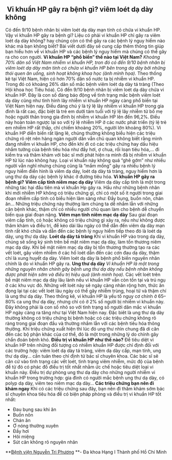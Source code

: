 ## ️ Vi khuẩn HP gây ra bệnh gì? viêm loét dạ dày không

Có đến 9/10 bệnh nhân bị viêm loét dạ dày mạn tính có chứa vi khuẩn HP. Vậy vi khuẩn HP gây ra bệnh gì? Liệu có phải vi khuẩn HP chỉ gây ra viêm loét dạ dày không? hay chúng còn có thể gây ra các bệnh lý nguy hiểm nào khác mà bạn không biết? Bài viết dưới đây sẽ cung cấp thêm thông tin giúp bạn hiểu hơn về vi khuẩn HP và các bệnh lý nguy hiểm mà chúng có thể gây ra cho con người.
**Vi khuẩn HP “phổ biến” thế nào tại Việt Nam?**
_Khoảng 70% dân số Việt Nam nhiễm vi khuẩn HP, tron đó có đến 9/10 bệnh nhân bị viêm loét dạ dày mãn tính có chứa vi khuẩn HP bên trong dạ dày bởi những thói quen ăn uống, sinh hoạt không khoa học (ảnh mình họa)._
Theo thống kê tại Việt Nam, hiện có hơn 70% dân số nước ta bị nhiễm vi khuẩn HP. Trong đó có khoảng 26% dân số mắc bệnh viêm loét dạ dày tá tràng (Theo Hội khoa học Tiêu hóa). Có đến 9/10 bệnh nhân bị viêm loét dạ dày chứa vi khuẩn HP. Đây là con số đáng báo động về tình trạng mắc bệnh viêm loét dạ dày cũng như tình hình lây nhiễm vi khuẩn HP ngày càng phổ biến tại Việt Nam hiện nay.
Điều đáng chú ý là tỷ lệ lây nhiễm vi khuẩn HP trong gia đình là rất cao, đặc biệt là trẻ em dưới tám tuổi với tỷ lệ lây nhiễm từ bố mẹ hoặc người thân trong gia đình bị nhiễm vi khuẩn HP lên đến 96,2%. Điều này hoàn toàn ngược lại so với tỷ lệ nhiễm HP ở các nước phát triển (tỷ lệ trẻ em nhiễm HP rất thấp, chỉ chiếm khoảng 20%, người lớn khoảng 80%).
Vi khuẩn HP diễn biến rất lặng lẽ, chúng thường không biểu hiện các triệu chứng rõ rệt nên hàng ngàn người dân vẫn chủ quan không biết rằng mình đang nhiễm vi khuẩn HP, cho đến khi đi có các triệu chứng hay dấu hiệu nhầm tưởng của bệnh tiêu hóa như đầy hơi, ợ chua, rối loạn tiêu hóa,… đi kiểm tra và thăm khám với bác sĩ mới phát hiện ra mình đã bị nhiễm vi khuẩn HP từ lúc nào không hay.
Loại vi khuẩn này không quá “ghê gớm” như nhiều người vẫn nghĩ nhưng chúng cũng là “mầm mống” gây ra nhiều bệnh lý nguy hiểm điển hình là viêm dạ dày, loét dạ dày tá tràng, nguy hiểm hơn là ung thư dạ dày các bệnh lý khác ở đường tiêu hóa.
**Vi khuẩn HP gây ra bệnh gì?**
**Viêm cấp tính niêm mạc dạ dày**
Viêm dạ dày cấp tính là một trong những tác hại đầu tiên mà vi khuẩn Hp gây ra. Hầu như những bệnh nhân khi mới nhiễm HP không có triệu chứng gì, chỉ có một số ít người trong giai đoạn nhiễm cấp tính có biểu hiện lâm sàng như: Đầy bụng, buồn nôn, chán ăn… Những triệu chứng này thường làm chúng ta dễ nhầm lẫn với những căn bệnh khác, thậm chí có nhiều người chủ quan làm cho bệnh dễ chuyển biến qua giai đoạn nặng.
**Viêm mạn tính niêm mạc dạ dày**
Sau giai đoạn viêm cấp tính, có hoặc không có triệu chứng gì xảy ra, nếu như không được thăm khám và điều trị, để kéo dài lâu ngày có thể dẫn đến viêm dạ dày mạn tính rất khó chữa và dẫn đến các bệnh lý nguy hiểm tiếp theo đó là loét dạ dày, ung thư dạ dày.
**Loét dạ dày tá tràng**
Khi vi khuẩn HP vào trong dạ dày, chúng sẽ sống ký sinh trên bề mặt niêm mạc dạ dày, làm tổn thương niêm mạc dạ dày. Khi bề mặt niêm mạc dạ dày bị tổn thương thường tạo ra các vết loét, gây viêm nhiễm ở các hố loét dẫn đến các cơn đau dạ dày, thậm chí là xung huyết dạ dày. Viêm loét dạ dày là bệnh phổ biến nguyên nhân chính là do vi khuẩn HP gây ra.
**Ung thư dạ dày**
_Vi khuẩn HP là một trong những nguyên nhân chính gây bệnh ung thư dạ dày nếu bệnh nhân không được phát hiện sớm và điều trị hiệu quả (ảnh minh họa)._
Các vết loét trên bề mặt niêm mạc dạ dày lâu lành nếu vi khuẩn HP vẫn còn tồn tại và trú ngụ ở các khu vực đó. Những vết loét này sẽ ngày càng nhân rộng hơn, thức ăn đọng lại tại các vết loét lâu ngày có thể gây nhiễm trùng, hoại tử và thậm chí là ung thư dạ dày.
Theo thống kê, vi khuẩn HP là yếu tố nguy cơ chính ở 65–80% ca ung thư dạ dày, nhưng chỉ có ở 2% số người bị nhiễm vi khuẩn này. Đây không phải là con số nhỏ so với tình trạng số người dân mắc vi khuẩn HP ngày càng ra tăng như tại Việt Nam hiện nay.
Đặc biêt là ung thư dạ dày thường không có triệu chứng bị bệnh hoặc có các triệu chứng không rõ ràng trong giai đoạn đầu và thường nhầm lẫn với các bệnh tiêu hóa thông thường. Khi triệu chứng xuất hiện thì lúc đó ung thư nhìn chung đã di căn đến các bộ phận khác của cơ thể, đó là một trong những lý do chính gây chẩn đoán bệnh khó.
**Điều trị vi khuẩn HP như thế nào?**
Để tiêu diệt vi khuẩn HP trên những đối tượng có nhiễm khuẩn HP được chỉ định đối với các trường hợp: viêm loét dạ dày tá tràng, viêm dạ dày cấp, mạn tính, ung thư dạ dày… cần tuân theo chỉ định từ bác sĩ chuyên khoa. Các bác sĩ sẽ căn cứ vào tình trạng các vết loét, tình trạng viêm nhiễm, mức độ của bệnh để từ đó có phác đồ điều trị tốt nhất nhằm ức chế hoặc tiêu diệt loại vi khuẩn này.
Điều trị dự phòng ung thư dạ dày cho những người nhiễm vi khuẩn HP trong trường hợp: gia đình có người mắc bệnh ung thư dạ dày, có polyp dạ dày, viêm teo niêm mạc dạ dày…
**Các triệu chứng bạn nên đi khám ngay**
Khi có các triệu chứng sau đây, bạn nên đi thăm khám sớm bác sĩ chuyên khoa tiêu hóa để có biện pháp phòng và điều trị vi khuẩn HP tốt nhất:
  * Đau bụng sau khi ăn
  * Buồn nôn
  * Chán ăn
  * Ợ nóng thường xuyên
  * Đầy hơi
  * Hôi miệng
  * Sút cân không rõ nguyên nhân


**[Bệnh viện Nguyễn Tri Phương](https://bvnguyentriphuong.com.vn/) **- Đa khoa Hạng I Thành phố Hồ Chí Minh

